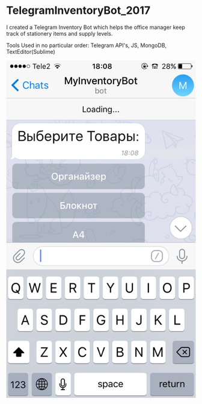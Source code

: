 # TelegramInventoryBot_2017
I created a Telegram Inventory Bot which helps the office manager keep track of stationery items and supply levels. 

Tools Used in no particular order: Telegram API's, JS, MongoDB, TextEditor(Sublime) 


![alt text](https://github.com/amir111/TelegramInventoryBot_2017/blob/master/IMG_8870.PNG)
